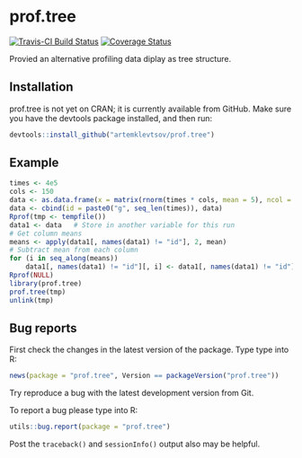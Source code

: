 # prof.tree

[![Travis-CI Build Status](https://travis-ci.org/artemklevtsov/prof.tree.svg?branch=master)](https://travis-ci.org/artemklevtsov/prof.tree) [![Coverage Status](https://img.shields.io/codecov/c/github/artemklevtsov/prof.tree/master.svg)](https://codecov.io/github/artemklevtsov/prof.tree?branch=master)

Provied an alternative profiling data diplay as tree structure.

## Installation

prof.tree is not yet on CRAN; it is currently available from GitHub. Make sure you have the devtools package installed, and then run:

```r
devtools::install_github("artemklevtsov/prof.tree")
```

## Example

```r
times <- 4e5
cols <- 150
data <- as.data.frame(x = matrix(rnorm(times * cols, mean = 5), ncol = cols))
data <- cbind(id = paste0("g", seq_len(times)), data)
Rprof(tmp <- tempfile())
data1 <- data   # Store in another variable for this run
# Get column means
means <- apply(data1[, names(data1) != "id"], 2, mean)
# Subtract mean from each column
for (i in seq_along(means))
    data1[, names(data1) != "id"][, i] <- data1[, names(data1) != "id"][, i] - means[i]
Rprof(NULL)
library(prof.tree)
prof.tree(tmp)
unlink(tmp)
```

## Bug reports

First check the changes in the latest version of the package. Type type into R:

```r
news(package = "prof.tree", Version == packageVersion("prof.tree"))
```

Try reproduce a bug with the latest development version from Git.

To report a bug please type into R:

```r
utils::bug.report(package = "prof.tree")
```

Post the `traceback()` and `sessionInfo()` output also may be helpful.
